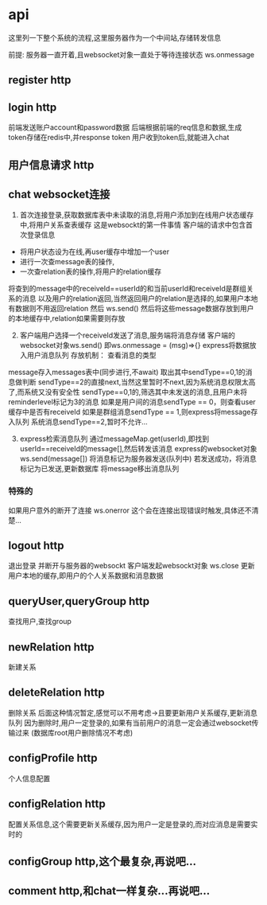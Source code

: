 # api

这里列一下整个系统的流程,这里服务器作为一个中间站,存储转发信息

前提:
服务器一直开着,且websocket对象一直处于等待连接状态 ws.onmessage

<!-- 目前已完成的api -->
## register  http

## login     http
前端发送账户account和password数据
后端根据前端的req信息和数据,生成token存储在redis中,并response token
用户收到token后,就能进入chat

## 用户信息请求 http
   
## chat      websocket连接

1. 首次连接登录,获取数据库表中未读取的消息,将用户添加到在线用户状态缓存中,将用户关系查表缓存
这是websockt的第一件事情
客户端的请求中包含首次登录信息

- 将用户状态设为在线,再user缓存中增加一个user
- 进行一次查message表的操作,
- 一次查relation表的操作,将用户的relation缓存

将查到的message中的receiveId==userId的和当前userId和receiveId是群组关系的消息 
以及用户的relation返回,当然返回用户的relation是选择的,如果用户本地有数据则不用返回relation
然后 ws.send()
然后将这些message数据存放到用户的本地缓存中,relation如果需要则存放

2. 客户端用户选择一个receiveId发送了消息,服务端将消息存储
客户端的websocket对象ws.send()
即ws.onmessage = (msg)=>{}
express将数据放入用户消息队列
存放机制：
查看消息的类型

message存入messages表中(同步进行,不await)
取出其中sendType==0,1的消息做判断
sendType==2的直接next,当然这里暂时不next,因为系统消息权限太高了,而系统又没有安全性
sendType==0,1的,筛选其中未发送的消息,且用户未将reminderlevel标记为3的消息
如果是用户间的消息sendType == 0，则查看user缓存中是否有receiveId
如果是群组消息sendType == 1,则express将message存入队列
系统消息sendType==2,暂时不允许...

3. express检索消息队列
通过messageMap.get(userId),即找到userId==receiveId的message[],然后转发该消息
express的websocket对象ws.send(message[])
将消息标记为服务器发送(队列中)
若发送成功，将消息标记为已发送,更新数据库
将message移出消息队列

### 特殊的
如果用户意外的断开了连接
ws.onerror
这个会在连接出现错误时触发,具体还不清楚...



## logout http
   退出登录
   并断开与服务器的websockt 客户端发起websockt对象 ws.close
   更新用户本地的缓存,即用户的个人关系数据和消息数据

## queryUser,queryGroup http
   查找用户,查找group

## newRelation http
   新建关系

## deleteRelation http
   删除关系
   后面这种情况暂定,感觉可以不用考虑->且要更新用户关系缓存,更新消息队列
   因为删除时,用户一定登录的,如果有当前用户的消息一定会通过websocket传输过来
   (数据库root用户删除情况不考虑)

## configProfile  http
   个人信息配置

## configRelation http
   配置关系信息,这个需要更新关系缓存,因为用户一定是登录的,而对应消息是需要实时的

##  configGroup  http,这个最复杂,再说吧...
   
##  comment  http,和chat一样复杂...再说吧...
   